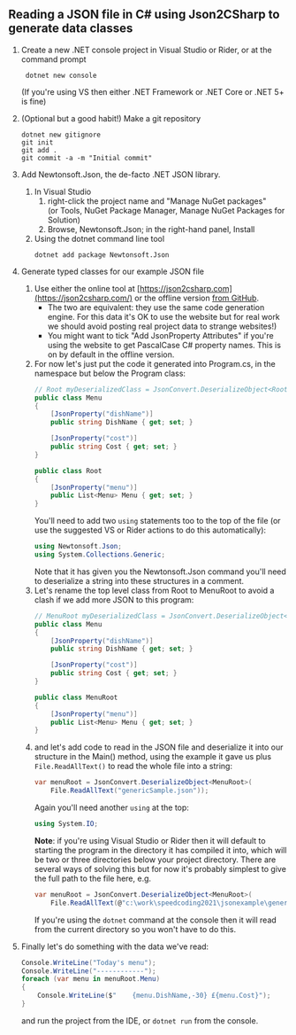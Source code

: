 Reading a JSON file in C# using Json2CSharp to generate data classes
--------------------------------------------------------------------

1. Create a new .NET console project in Visual Studio or Rider, or at the command prompt
   ```
    dotnet new console
   ```
   (If you're using VS then either .NET Framework or .NET Core or .NET 5+ is fine)

2. (Optional but a good habit!) Make a git repository
   ```
   dotnet new gitignore
   git init
   git add .
   git commit -a -m "Initial commit"
   ```

3. Add Newtonsoft.Json, the de-facto .NET JSON library.
   1. In Visual Studio
      1. right-click the project name and "Manage NuGet packages"   
         (or Tools, NuGet Package Manager, Manage NuGet Packages for Solution)
      2. Browse, Newtonsoft.Json; in the right-hand panel, Install
   2. Using the dotnet command line tool
      ```
      dotnet add package Newtonsoft.Json 
      ```

4. Generate typed classes for our example JSON file
   1. Use either the online tool at [https://json2csharp.com](https://json2csharp.com/) or the offline version [from GitHub](https://github.com/Json2CSharp/Json2CSharpCodeGenerator).
      * The two are equivalent: they use the same code generation engine. For this data it's OK to use the website but for real work we should avoid posting real project data to strange websites!)
      * You might want to tick "Add JsonProperty Attributes" if you're using the website to get PascalCase C# property names. This is on by default in the offline version.
   2. For now let's just put the code it generated into Program.cs, in the namespace but below the Program class:
      ```c#
      // Root myDeserializedClass = JsonConvert.DeserializeObject<Root>(myJsonResponse); 
      public class Menu
      {
          [JsonProperty("dishName")]
          public string DishName { get; set; }

          [JsonProperty("cost")]
          public string Cost { get; set; }
      }

      public class Root
      {
          [JsonProperty("menu")]
          public List<Menu> Menu { get; set; }
      }
      ```
      You'll need to add two `using` statements too to the top of the file (or use the suggested VS or Rider actions to do this automatically):
      ```c#
      using Newtonsoft.Json;
      using System.Collections.Generic;
      ```
      Note that it has given you the Newtonsoft.Json command you'll need to deserialize a string into these structures in a comment.
   3. Let's rename the top level class from Root to MenuRoot to avoid a clash if we add more JSON to this program:
      ```c#
      // MenuRoot myDeserializedClass = JsonConvert.DeserializeObject<MenuRoot>(myJsonResponse); 
      public class Menu
      {
          [JsonProperty("dishName")]
          public string DishName { get; set; }

          [JsonProperty("cost")]
          public string Cost { get; set; }
      }

      public class MenuRoot
      {
          [JsonProperty("menu")]
          public List<Menu> Menu { get; set; }
      }
      ```
   4. and let's add code to read in the JSON file and deserialize it into our structure in the Main() method, using the example it gave us plus `File.ReadAllText()` to read the whole file into a string:
      ```c#
      var menuRoot = JsonConvert.DeserializeObject<MenuRoot>(
          File.ReadAllText("genericSample.json"));
      ```
      Again you'll need another `using` at the top:
      ```c#
      using System.IO;
      ```
      **Note**: if you're using Visual Studio or Rider then it will default to starting the program in the directory it has compiled it into, which will be two or three directories below your project directory.
      There are several ways of solving this but for now it's probably simplest to give the full path to the file here, e.g.
      ```c#
      var menuRoot = JsonConvert.DeserializeObject<MenuRoot>(
          File.ReadAllText(@"c:\work\speedcoding2021\jsonexample\genericSample.json"));
      ```
      If you're using the `dotnet` command at the console then it will read from the current directory so you won't have to do this.
   
5. Finally let's do something with the data we've read:
   ```c#
   Console.WriteLine("Today's menu");
   Console.WriteLine("------------");
   foreach (var menu in menuRoot.Menu)
   {
       Console.WriteLine($"    {menu.DishName,-30} £{menu.Cost}");
   }
   ```
   and run the project from the IDE, or `dotnet run` from the console.
